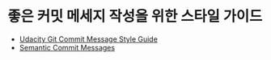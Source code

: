 # 좋은 커밋 메세지 작성을 위한 스타일 가이드

* [Udacity Git Commit Message Style Guide](https://udacity.github.io/git-styleguide/)
* [Semantic Commit Messages](https://seesparkbox.com/foundry/semantic_commit_messages)
